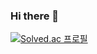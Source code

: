 ### Hi there 👋

[![Solved.ac
프로필](http://mazassumnida.wtf/api/v2/generate_badge?boj={handle})](https://solved.ac/{handle})
